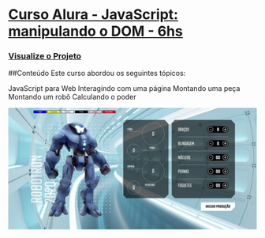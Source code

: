 # [Curso Alura - JavaScript: manipulando o DOM - 6hs](https://cursos.alura.com.br/course/javascript-manipulando-dom)

### [Visualize o Projeto](https://javascript-robotron-patyfil.vercel.app/)


##Conteúdo
Este curso abordou os seguintes tópicos:

JavaScript para Web
Interagindo com uma página
Montando uma peça
Montando um robô
Calculando o poder


<p align="center">
  <img src = "https://github.com/patyfil/Alura-JavaScript-Robotron/blob/main/img/robotron-projeto%20final.jpg" width="650" alt="template pc">  
    <br />
</p>
